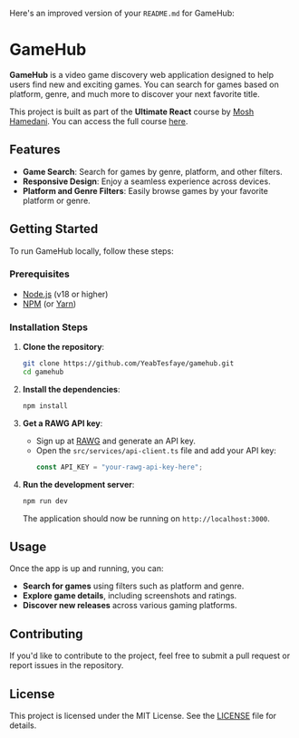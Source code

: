 Here's an improved version of your `README.md` for GameHub:

# GameHub

**GameHub** is a video game discovery web application designed to help users find new and exciting games. You can search for games based on platform, genre, and much more to discover your next favorite title.

This project is built as part of the **Ultimate React** course by [Mosh Hamedani](https://codewithmosh.com). You can access the full course [here](https://codewithmosh.com).

## Features

- **Game Search**: Search for games by genre, platform, and other filters.
- **Responsive Design**: Enjoy a seamless experience across devices.
- **Platform and Genre Filters**: Easily browse games by your favorite platform or genre.

## Getting Started

To run GameHub locally, follow these steps:

### Prerequisites

- [Node.js](https://nodejs.org/) (v18 or higher)
- [NPM](https://www.npmjs.com/) (or [Yarn](https://yarnpkg.com/))

### Installation Steps

1. **Clone the repository**:

   ```bash
   git clone https://github.com/YeabTesfaye/gamehub.git
   cd gamehub
   ```

2. **Install the dependencies**:

   ```bash
   npm install
   ```

3. **Get a RAWG API key**:

   - Sign up at [RAWG](https://rawg.io/apidocs) and generate an API key.
   - Open the `src/services/api-client.ts` file and add your API key:
     ```typescript
     const API_KEY = "your-rawg-api-key-here";
     ```

4. **Run the development server**:
   ```bash
   npm run dev
   ```
   The application should now be running on `http://localhost:3000`.

## Usage

Once the app is up and running, you can:

- **Search for games** using filters such as platform and genre.
- **Explore game details**, including screenshots and ratings.
- **Discover new releases** across various gaming platforms.

## Contributing

If you'd like to contribute to the project, feel free to submit a pull request or report issues in the repository.

## License

This project is licensed under the MIT License. See the [LICENSE](LICENSE) file for details.


